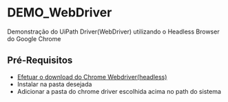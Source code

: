 # DEMO_WebDriver
Demonstração do UiPath Driver(WebDriver) utilizando o Headless Browser do Google Chrome

## Pré-Requisitos
- [Efetuar o download do Chrome Webdriver(headless)](https://chromedriver.chromium.org/downloads)
- Instalar na pasta desejada
- Adicionar a pasta do chrome driver escolhida acima no path do sistema
